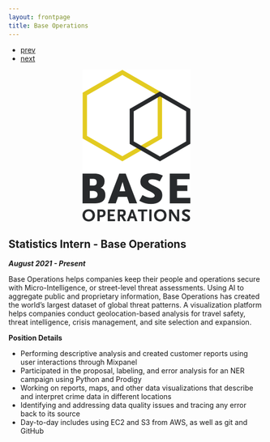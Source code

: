 ```yaml
---
layout: frontpage
title: Base Operations
---
```


<div class="navbar">
  <div class="navbar-inner">
      <ul class="nav">
          <li><a href="courses.html">prev</a></li>
          <li><a href="CryptoTimeSeries.html">next</a></li>
      </ul>
  </div>
</div>

<p align="center">
  <img src="/pages/icons16/BaseOpsLogoSized.png" alt="Base Operations" title="Base Operations"/>
</p>

## Statistics Intern - Base Operations 

***August 2021 - Present***

Base Operations helps companies keep their people and operations secure with Micro-Intelligence, or street-level threat assessments. Using AI to aggregate public and proprietary information, Base Operations has created the world’s largest dataset of global threat patterns. A visualization platform helps companies conduct geolocation-based analysis for travel safety, threat intelligence, crisis management, and site selection and expansion.

**Position Details**

  - Performing descriptive analysis and created customer reports using user interactions through Mixpanel
  - Participated in the proposal, labeling, and error analysis for an NER campaign using Python and Prodigy
  - Working on reports, maps, and other data visualizations that describe and interpret crime data in different 
  locations
  - Identifying and addressing data quality issues and tracing any error back to its source
  - Day-to-day includes using EC2 and S3 from AWS, as well as git and GitHub

 
